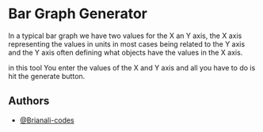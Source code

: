 
# Bar Graph Generator

In a typical bar graph we have two values for the X an Y axis, the X axis representing the values in units in most cases being related to the Y axis and the Y axis often defining what objects have the values in the X axis.

in this tool You enter the values of the X and Y axis and all you have to do is hit the generate button.

## Authors

- [@Brianali-codes](https://www.github.com/Brianali-codes)

